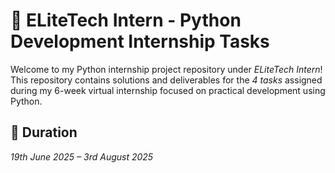 # 💼 ELiteTech Intern - Python Development Internship Tasks

Welcome to my Python internship project repository under *ELiteTech Intern*!  
This repository contains solutions and deliverables for the *4 tasks* assigned during my 6-week virtual internship focused on practical development using Python.

## 📅 Duration

*19th June 2025 – 3rd August 2025*
